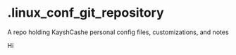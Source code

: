 # .linux_conf_git_repository
A repo holding KayshCashe personal config files, customizations, and notes

Hi
